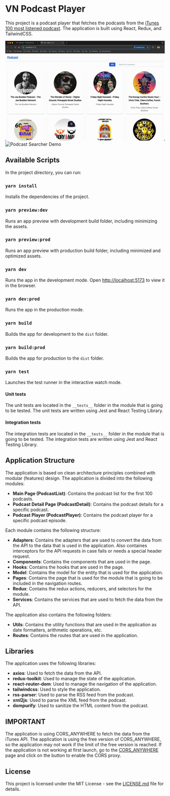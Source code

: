 # VN Podcast Player

This project is a podcast player that fetches the podcasts from the [iTunes 100 most listened podcast](https://itunes.apple.com/us/rss/toppodcasts/limit=100/genre=1310/json). The application is built using React, Redux, and TailwindCSS.

![Podcast Player Demo](./src/assets/navigation_detail.gif)
![Podcast Searcher Demo](./src/assets/search.gif)

## Available Scripts

In the project directory, you can run:

### `yarn install`

Installs the dependencies of the project.

### `yarn preview:dev`

Runs an app preview with development build folder, including minimizing the assets.

### `yarn preview:prod`

Runs an app preview with production build folder, including minimized and optimized assets.

### `yarn dev`

Runs the app in the development mode.
Open [http://localhost:5173](http://localhost:5173) to view it in the browser.

### `yarn dev:prod`

Runs the app in the production mode.

### `yarn build`

Builds the app for development to the `dist` folder.

### `yarn build:prod`

Builds the app for production to the `dist` folder.

### `yarn test`

Launches the test runner in the interactive watch mode.

#### Unit tests

The unit tests are located in the `__tests__` folder in the module that is going to be tested. The unit tests are written using Jest and React Testing Library.

#### Integration tests

The integration tests are located in the `__tests__` folder in the module that is going to be tested. The integration tests are written using Jest and React Testing Library.

## Application Structure

The application is based on clean architecture principles combined with modular (features) design. The application is divided into the following modules:

- **Main Page (PodcastList)**: Contains the podcast list for the first 100 podcasts.
- **Podcast Detail Page (PodcastDetail)**: Contains the podcast details for a specific podcast.
- **Podcast Player (PodcastPlayer)**: Contains the podcast player for a specific podcast episode.

Each module contains the following structure:

- **Adapters**: Contains the adapters that are used to convert the data from the API to the data that is used in the application. Also containes interceptors for the API requests in case fails or needs a special header request.
- **Components**: Contains the components that are used in the page.
- **Hooks**: Contains the hooks that are used in the page.
- **Model**: Contains the model for the entity that is used for the application.
- **Pages**: Contains the page that is used for the module that is going to be included in the navigation routes.
- **Redux**: Contains the redux actions, reducers, and selectors for the module.
- **Services**: Contains the services that are used to fetch the data from the API.

The application also contains the following folders:

- **Utils**: Contains the utility functions that are used in the application as date formatters, arithmetic operations, etc.
- **Routes**: Contains the routes that are used in the application.

## Libraries

The application uses the following libraries:

- **axios**: Used to fetch the data from the API.
- **redux-toolkit**: Used to manage the state of the application.
- **react-router-dom**: Used to manage the navigation of the application.
- **tailwindcss**: Used to style the application.
- **rss-parser**: Used to parse the RSS feed from the podcast.
- **xml2js**: Used to parse the XML feed from the podcast.
- **dompurify**: Used to sanitize the HTML content from the podcast.

## IMPORTANT

The application is using CORS_ANYWHERE to fetch the data from the iTunes API. The application is using the free version of CORS_ANYWHERE, so the application may not work if the limit of the free version is reached. If the application is not working at first launch, go to the [CORS_ANYWHERE](https://cors-anywhere.herokuapp.com/corsdemo) page and click on the button to enable the CORS proxy.

## License

This project is licensed under the MIT License - see the [LICENSE.md](LICENSE.md) file for details.
